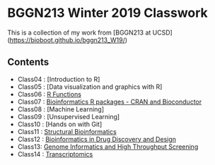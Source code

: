 # BGGN213 Winter 2019 Classwork

This is a collection of my work from [BGGN213 at UCSD] (https://bioboot.github.io/bggn213_W19/)

## Contents
- Class04 : [Introduction to R] 
- Class05 : [Data visualization and graphics with R] 
- Class06 : [R Functions](https://github.com/ivyfernandes/bggn213/blob/master/class06/class06.md)
- Class07 : [Bioinformatics R packages - CRAN and Bioconductor](https://github.com/ivyfernandes/bggn213/blob/master/class%2007/class07.md)
- Class08 : [Machine Learning] 
- Class09 : [Unsupervised Learning]
- Class10 : [Hands on with Git]
- Class11 : [Structural Bioinformatics](https://github.com/ivyfernandes/bggn213/blob/master/class11/class11.md)
- Class12 : [Bioinformatics in Drug Discovery and Design](https://github.com/ivyfernandes/bggn213/blob/master/class12/class12.md)
- Class13: [Genome Informatics and High Throughput Screening](https://github.com/ivyfernandes/bggn213/blob/master/class13/class13.md)
- Class14 : [Transcriptomics](https://raw.githubusercontent.com/ivyfernandes/bggn213/master/class14/class14.md)


